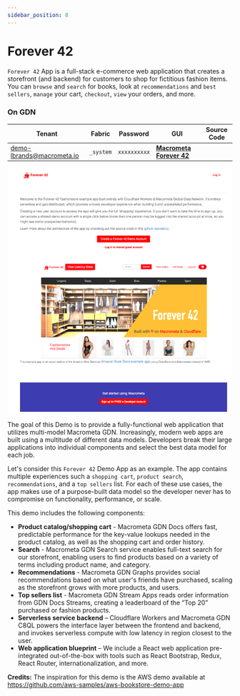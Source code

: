 ```yaml
---
sidebar_position: 8
---
```


# Forever 42

`Forever 42` App is a full-stack e-commerce web application that creates a storefront (and backend) for customers to shop for fictitious fashion items. You can `browse` and `search` for books, look at `recommendations` and `best sellers`, `manage` your cart, `checkout`, `view` your orders, and more.

### On GDN

| **Tenant** | **Fabric** | **Password** | **GUI** | **Source Code**|
|----------- |----------|-----------|--------------|-----------|
| demo-lbrands@macrometa.io | `_system` | `xxxxxxxxxx` | [**Macrometa Forever 42**](https://cf.macrometa.io/) ||

![Forever 42](/img/cf-lbrands.png)

The goal of this Demo is to provide a fully-functional web application that utilizes multi-model Macrometa GDN. Increasingly, modern web apps are built using a multitude of different data models. Developers break their large applications into individual components and select the best data model for each job.

Let's consider this `Forever 42` Demo App as an example. The app contains multiple experiences such a `shopping cart`, `product search`, `recommendations`, and a `top sellers` list. For each of these use cases, the app makes use of a purpose-built data model so the developer never has to compromise on functionality, performance, or scale.

This demo includes the following components:

* **Product catalog/shopping cart** - Macrometa GDN Docs offers fast, predictable performance for the key-value lookups needed in the product catalog, as well as the shopping cart and order history.
* **Search** - Macrometa GDN Search service enables full-text search for our storefront, enabling users to find products based on a variety of terms including product name, and category.
* **Recommendations** - Macrometa GDN Graphs provides social recommendations based on what user's friends have purchased, scaling as the storefront grows with more products, and users.
* **Top sellers list** - Macrometa GDN Stream Apps reads order information from GDN Docs Streams, creating a leaderboard of the “Top 20” purchased or fashion products.
* **Serverless service backend** – Cloudflare Workers and Macrometa GDN C8QL powers the interface layer between the frontend and backend, and invokes serverless compute with low latency in region closest to the user.
* **Web application blueprint** – We include a React web application pre-integrated out-of-the-box with tools such as React Bootstrap, Redux, React Router, internationalization, and more.

**Credits:** The inspiration for this demo is the AWS demo available at https://github.com/aws-samples/aws-bookstore-demo-app